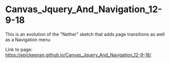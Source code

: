 # Canvas_Jquery_And_Navigation_12-9-18
This is an evolution of the "Nether" sketch that adds page transitions as well as a Navigation menu

Link to page: https://epickeenan.github.io/Canvas_Jquery_And_Navigation_12-9-18/

